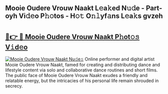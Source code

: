 ## Mooie Oudere Vrouw Naakt L𝚎a𝚔ed N𝚞𝚍e - Part-oyh Vi𝚍𝚎o P𝚑𝚘tos - H𝚘𝚝 O𝚗𝚕yf𝚊ns L𝚎a𝚔s gvzeh

# <h2><a href="http://kfclqb.oniu.top/?m=Mooie+Oudere+Vrouw+Naakt">🔗👉 🔴 Mooie Oudere Vrouw Naakt P𝚑ot𝚘𝚜 V𝚒d𝚎o</a></h2>

[![Mooie Oudere Vrouw Naakt Nu𝚍e𝚜](https://i.imgur.com/0qMVB7G.gif)](http://kfclqb.oniu.top/?m=Mooie+Oudere+Vrouw+Naakt)
Online performer and digital artist Mooie Oudere Vrouw Naakt, famed for creating and distributing dance and lifestyle content via solo and collaborative dance routines and short films. The public face of Mooie Oudere Vrouw Naakt exudes a friendly and relatable energy, but the intricacies of his personal life remain shrouded in secrecy.  
